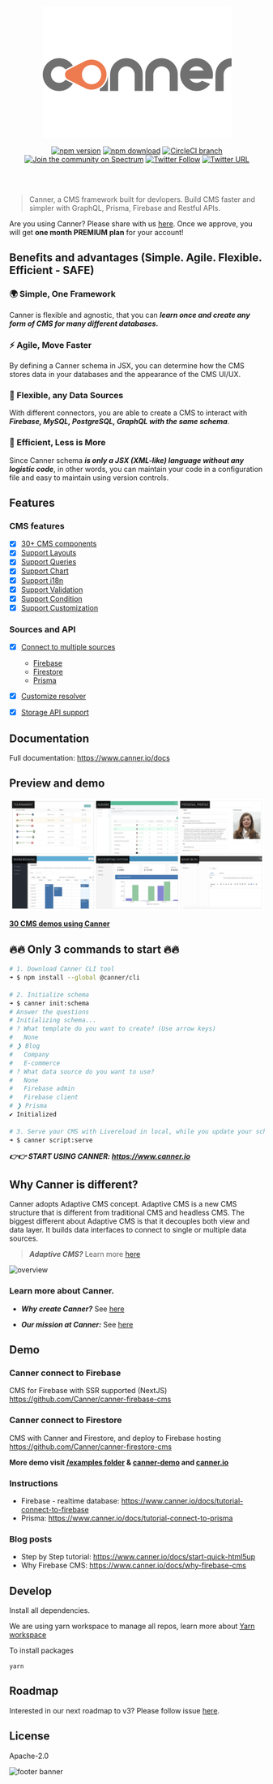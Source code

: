 <p align="center">
  <a href="#"><img src="./docs/logo-word.png" /></a>
</p>

<div align="center">

[![npm version](https://badge.fury.io/js/canner.svg)](https://badge.fury.io/js/canner)
[![npm download](https://img.shields.io/npm/dm/canner.svg)](https://www.npmjs.com/package/canner)
[![CircleCI branch](https://img.shields.io/circleci/project/github/Canner/canner/master.svg)](https://circleci.com/gh/Canner/canner)
[![Join the community on Spectrum](https://withspectrum.github.io/badge/badge.svg)](https://spectrum.chat/canner/cannercms)
[![Twitter Follow](https://img.shields.io/twitter/follow/cannerIO.svg?style=social&label=Follow)](https://twitter.com/cannerIO)
[![Twitter URL](https://img.shields.io/twitter/url/http/shields.io.svg?style=social)](https://twitter.com/intent/tweet?text=Canner%2C%20an%20agile%20Content%20Management%20System%20for%20APIs%20and%20Clouds.%20Build%20CMS%20faster%20and%20simpler%20with%20GraphQL%2C%20Prisma%2C%20Firebase%20and%20Restful%20APIs.%20%F0%9F%91%89https%3A%2F%2Fgithub.com%2FCanner%2Fcanner)

</div>

<br/><br/>
> Canner, a CMS framework built for devlopers. Build CMS faster and simpler with GraphQL, Prisma, Firebase and Restful APIs.

Are you using Canner? Please share with us [here](https://github.com/Canner/canner/issues/133). Once we approve, you will get **one month PREMIUM plan** for your account!

## Benefits and advantages (Simple. Agile. Flexible. Efficient - SAFE)

### 🌍 Simple, One Framework

Canner is flexible and agnostic, that you can ***learn once and create any form of CMS for many different databases.***

### ⚡️ Agile, Move Faster

By defining a Canner schema in JSX, you can determine how the CMS stores data in your databases and the appearance of the CMS UI/UX.

### 💪 Flexible, any Data Sources

With different connectors, you are able to create a CMS to interact with ***Firebase, MySQL, PostgreSQL, GraphQL with the same schema***.

### 💸 Efficient, Less is More

Since Canner schema ***is only a JSX (XML-like) language without any logistic code***, in other words, you can maintain your code in a configuration file and easy to maintain using version controls.

## Features

### CMS features

- [x] [30+ CMS components](https://www.canner.io/component)
- [x] [Support Layouts](https://www.canner.io/docs/schema-layout-tags)
- [x] [Support Queries](https://www.canner.io/docs/schema-toolbar-tags)
- [x] [Support Chart](https://www.canner.io/docs/schema-page-tags)
- [x] [Support i18n](https://www.canner.io/docs/guides-internationalization)
- [x] [Support Validation](https://www.canner.io/docs/guides-validation)
- [x] [Support Condition](https://www.canner.io/docs/guides-condition-fields)
- [x] [Support Customization](https://www.canner.io/docs/guides-customized-component)

### Sources and API

- [x] [Connect to multiple sources](https://www.canner.io/docs/credential-intro)
  * [Firebase](https://www.canner.io/docs/credential-firebase)
  * [Firestore](https://www.canner.io/docs/credential-firestore)
  * [Prisma](https://www.canner.io/docs/credential-prisma)
- [x] [Customize resolver](https://www.canner.io/docs/guides-resolver)
- [x] [Storage API support](https://www.canner.io/docs/guides-storage)


## Documentation

Full documentation: https://www.canner.io/docs

## Preview and demo

![cms-demo](./docs/cms-demo.png)

<b><a href="https://cms30.canner.io">30 CMS demos using Canner</a></b>

## 🔥🔥 Only 3 commands to start 🔥🔥

```sh
# 1. Download Canner CLI tool
➜ $ npm install --global @canner/cli

# 2. Initialize schema
➜ $ canner init:schema
# Answer the questions
# Initializing schema...
# ? What template do you want to create? (Use arrow keys)
#   None
# ❯ Blog
#   Company
#   E-commerce
# ? What data source do you want to use?
#   None
#   Firebase admin
#   Firebase client
# ❯ Prisma
✔ Initialized

# 3. Serve your CMS with Livereload in local, while you update your schema the dev server will automatically reload open http://localhost:9090
➜ $ canner script:serve
```

***👉👉 START USING CANNER: https://www.canner.io***


## Why Canner is different?

Canner adopts Adaptive CMS concept. Adaptive CMS is a new CMS structure that is different from traditional CMS and headless CMS. The biggest different about Adaptive CMS is that it decouples both view and data layer. It builds data interfaces to connect to single or multiple data sources.

> ***Adaptive CMS?*** Learn more [here](https://www.canner.io/docs/why-adaptive-cms)

![overview](http://www.canner.io/docs/assets/revolution.png)

### Learn more about Canner.

* ***Why create Canner?*** See [here](https://www.canner.io/docs/why-canner)

* ***Our mission at Canner:*** See [here](https://www.canner.io/docs/why-mission.html)


## Demo

### Canner connect to Firebase

CMS for Firebase with SSR supported (NextJS) https://github.com/Canner/canner-firebase-cms

### Canner connect to Firestore

CMS with Canner and Firestore, and deploy to Firebase hosting https://github.com/Canner/canner-firestore-cms


**More demo visit [/examples folder](./examples) & [canner-demo](https://github.com/Canner/canner-demo) and  [canner.io](https://www.canner.io/)**

### Instructions
- Firebase - realtime database: https://www.canner.io/docs/tutorial-connect-to-firebase
- Prisma: https://www.canner.io/docs/tutorial-connect-to-prisma

### Blog posts

- Step by Step tutorial: https://www.canner.io/docs/start-quick-html5up
- Why Firebase CMS: https://www.canner.io/docs/why-firebase-cms

## Develop

Install all dependencies.

We are using yarn workspace to manage all repos, learn more about [Yarn workspace](https://yarnpkg.com/blog/2017/08/02/introducing-workspaces/)

To install packages

```
yarn
```

## Roadmap

Interested in our next roadmap to v3? Please follow issue [here](https://github.com/Canner/canner/issues/123).


## License

Apache-2.0

![footer banner](https://user-images.githubusercontent.com/26116324/37811196-a437d930-2e93-11e8-97d8-0653ace2a46d.png)

